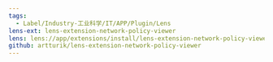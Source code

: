 ```yaml
---
tags:
  - Label/Industry-工业科学/IT/APP/Plugin/Lens
lens-ext: lens-extension-network-policy-viewer
lens: lens://app/extensions/install/lens-extension-network-policy-viewer
github: artturik/lens-extension-network-policy-viewer
---
```

